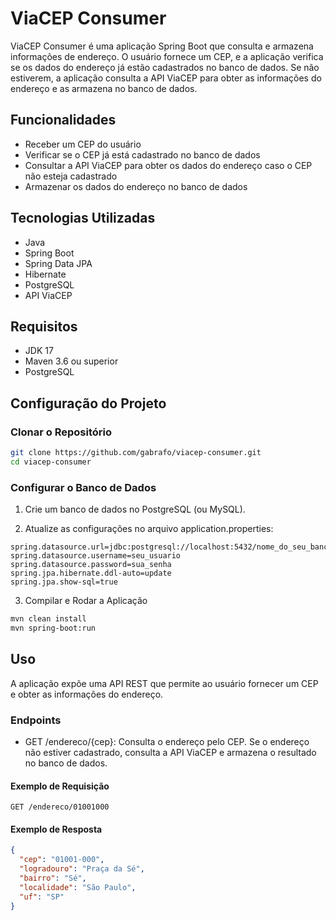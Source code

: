 # ViaCEP Consumer

ViaCEP Consumer é uma aplicação Spring Boot que consulta e armazena informações de endereço. O usuário fornece um CEP, e a aplicação verifica se os dados do endereço já estão cadastrados no banco de dados. Se não estiverem, a aplicação consulta a API ViaCEP para obter as informações do endereço e as armazena no banco de dados.

## Funcionalidades

- Receber um CEP do usuário
- Verificar se o CEP já está cadastrado no banco de dados
- Consultar a API ViaCEP para obter os dados do endereço caso o CEP não esteja cadastrado
- Armazenar os dados do endereço no banco de dados

## Tecnologias Utilizadas

- Java
- Spring Boot
- Spring Data JPA
- Hibernate
- PostgreSQL
- API ViaCEP

## Requisitos

- JDK 17
- Maven 3.6 ou superior
- PostgreSQL

## Configuração do Projeto

### Clonar o Repositório

```bash
git clone https://github.com/gabrafo/viacep-consumer.git
cd viacep-consumer
```

### Configurar o Banco de Dados

1. Crie um banco de dados no PostgreSQL (ou MySQL).

2. Atualize as configurações no arquivo application.properties:
```properties
spring.datasource.url=jdbc:postgresql://localhost:5432/nome_do_seu_banco
spring.datasource.username=seu_usuario
spring.datasource.password=sua_senha
spring.jpa.hibernate.ddl-auto=update
spring.jpa.show-sql=true
```

3. Compilar e Rodar a Aplicação
```bash
mvn clean install
mvn spring-boot:run
```

## Uso

A aplicação expõe uma API REST que permite ao usuário fornecer um CEP e obter as informações do endereço.

### Endpoints

- GET /endereco/{cep}: Consulta o endereço pelo CEP. Se o endereço não estiver cadastrado, consulta a API ViaCEP e armazena o resultado no banco de dados.

#### Exemplo de Requisição

```http
GET /endereco/01001000
```

#### Exemplo de Resposta

```json
{
  "cep": "01001-000",
  "logradouro": "Praça da Sé",
  "bairro": "Sé",
  "localidade": "São Paulo",
  "uf": "SP"
}
```
